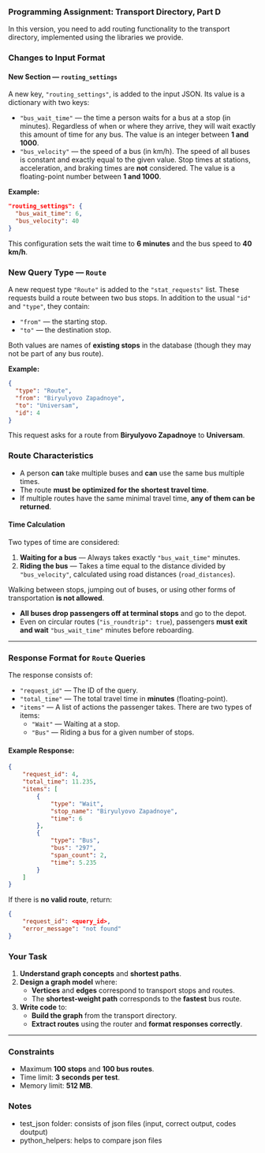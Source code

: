 ### Programming Assignment: Transport Directory, Part D


In this version, you need to add routing functionality to the transport directory, implemented using the libraries we provide.  


### **Changes to Input Format**  
#### **New Section — `routing_settings`**  
A new key, `"routing_settings"`, is added to the input JSON. Its value is a dictionary with two keys:  

- `"bus_wait_time"` — the time a person waits for a bus at a stop (in minutes). Regardless of when or where they arrive, they will wait exactly this amount of time for any bus. The value is an integer between **1 and 1000**.  
- `"bus_velocity"` — the speed of a bus (in km/h). The speed of all buses is constant and exactly equal to the given value. Stop times at stations, acceleration, and braking times are **not** considered. The value is a floating-point number between **1 and 1000**.  

**Example:**  

```json
"routing_settings": {
  "bus_wait_time": 6,
  "bus_velocity": 40
}
```

This configuration sets the wait time to **6 minutes** and the bus speed to **40 km/h**.  


### **New Query Type — `Route`**  
A new request type `"Route"` is added to the `"stat_requests"` list. These requests build a route between two bus stops. In addition to the usual `"id"` and `"type"`, they contain:  

- `"from"` — the starting stop.  
- `"to"` — the destination stop.  

Both values are names of **existing stops** in the database (though they may not be part of any bus route).  

**Example:**  

```json
{
  "type": "Route",
  "from": "Biryulyovo Zapadnoye",
  "to": "Universam",
  "id": 4
}
```

This request asks for a route from **Biryulyovo Zapadnoye** to **Universam**.  


### **Route Characteristics**  
- A person **can** take multiple buses and **can** use the same bus multiple times.  
- The route **must be optimized for the shortest travel time**.  
- If multiple routes have the same minimal travel time, **any of them can be returned**.  

#### **Time Calculation**  
Two types of time are considered:  

1. **Waiting for a bus** — Always takes exactly `"bus_wait_time"` minutes.  
2. **Riding the bus** — Takes a time equal to the distance divided by `"bus_velocity"`, calculated using road distances (`road_distances`).  

Walking between stops, jumping out of buses, or using other forms of transportation **is not allowed**.  

- **All buses drop passengers off at terminal stops** and go to the depot.  
- Even on circular routes (`"is_roundtrip": true`), passengers **must exit and wait** `"bus_wait_time"` minutes before reboarding.  

---

### **Response Format for `Route` Queries**  
The response consists of:  

- `"request_id"` — The ID of the query.  
- `"total_time"` — The total travel time in **minutes** (floating-point).  
- `"items"` — A list of actions the passenger takes. There are two types of items:  
  - `"Wait"` — Waiting at a stop.  
  - `"Bus"` — Riding a bus for a given number of stops.  

#### **Example Response:**
```json
{
    "request_id": 4,
    "total_time": 11.235,
    "items": [
        {
            "type": "Wait",
            "stop_name": "Biryulyovo Zapadnoye",
            "time": 6
        },
        {
            "type": "Bus",
            "bus": "297",
            "span_count": 2,
            "time": 5.235
        }
    ]
}
```

If there is **no valid route**, return:
```json
{
    "request_id": <query_id>,
    "error_message": "not found"
}
```

### **Your Task**  
1. **Understand graph concepts** and **shortest paths**.  
2. **Design a graph model** where:  
   - **Vertices** and **edges** correspond to transport stops and routes.  
   - The **shortest-weight path** corresponds to the **fastest** bus route.  
3. **Write code** to:  
   - **Build the graph** from the transport directory.  
   - **Extract routes** using the router and **format responses correctly**.  

---

### **Constraints**
- Maximum **100 stops** and **100 bus routes**.  
- Time limit: **3 seconds per test**.  
- Memory limit: **512 MB**.  


### **Notes**

- test_json folder: consists of json files (input, correct output, codes doutput)
- python_helpers: helps to compare json files